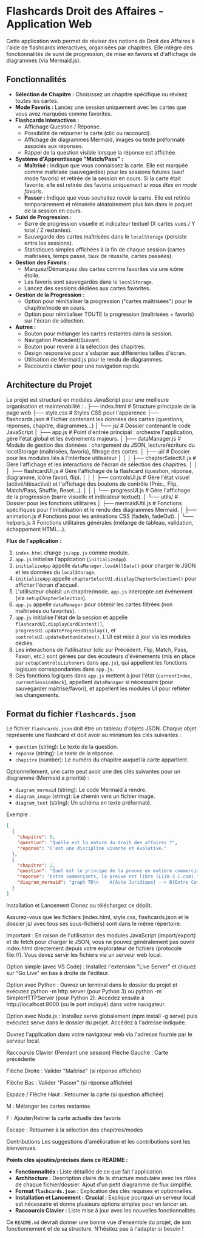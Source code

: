 # Flashcards Droit des Affaires - Application Web

Cette application web permet de réviser des notions de Droit des Affaires à l'aide de flashcards interactives, organisées par chapitres. Elle intègre des fonctionnalités de suivi de progression, de mise en favoris et d'affichage de diagrammes (via Mermaid.js).

## Fonctionnalités

*   **Sélection de Chapitre :** Choisissez un chapitre spécifique ou révisez toutes les cartes.
*   **Mode Favoris :** Lancez une session uniquement avec les cartes que vous avez marquées comme favorites.
*   **Flashcards Interactives :**
    *   Affichage Question / Réponse.
    *   Possibilité de retourner la carte (clic ou raccourci).
    *   Affichage de diagrammes Mermaid, images ou texte préformaté associés aux réponses.
    *   Rappel de la question visible lorsque la réponse est affichée.
*   **Système d'Apprentissage "Match/Pass" :**
    *   **Maîtrisé :** Indique que vous connaissez la carte. Elle est marquée comme maîtrisée (sauvegardée) pour les sessions futures (sauf mode favoris) et retirée de la session en cours. Si la carte était favorite, elle est retirée des favoris *uniquement si vous êtes en mode favoris*.
    *   **Passer :** Indique que vous souhaitez revoir la carte. Elle est retirée temporairement et réinsérée aléatoirement plus loin dans le paquet de la session en cours.
*   **Suivi de Progression :**
    *   Barre de progression visuelle et indicateur textuel (X cartes vues / Y total / Z restantes).
    *   Sauvegarde des cartes maîtrisées dans le `localStorage` (persiste entre les sessions).
    *   Statistiques simples affichées à la fin de chaque session (cartes maîtrisées, temps passé, taux de réussite, cartes passées).
*   **Gestion des Favoris :**
    *   Marquez/Démarquez des cartes comme favorites via une icône étoile.
    *   Les favoris sont sauvegardés dans le `localStorage`.
    *   Lancez des sessions dédiées aux cartes favorites.
*   **Gestion de la Progression :**
    *   Option pour réinitialiser la progression ("cartes maîtrisées") pour le chapitre/mode en cours.
    *   Option pour réinitialiser TOUTE la progression (maîtrisées + favoris) sur l'écran de sélection.
*   **Autres :**
    *   Bouton pour mélanger les cartes restantes dans la session.
    *   Navigation Précédent/Suivant.
    *   Bouton pour revenir à la sélection des chapitres.
    *   Design responsive pour s'adapter aux différentes tailles d'écran.
    *   Utilisation de Mermaid.js pour le rendu de diagrammes.
    *   Raccourcis clavier pour une navigation rapide.

## Architecture du Projet

Le projet est structuré en modules JavaScript pour une meilleure organisation et maintenabilité :
.
├── index.html # Structure principale de la page web
├── style.css # Styles CSS pour l'apparence
├── flashcards.json # Fichier contenant les données des cartes (questions, réponses, chapitre, diagrammes...)
│
└── js/ # Dossier contenant le code JavaScript
│
├── app.js # Point d'entrée principal : orchestre l'application, gère l'état global et les événements majeurs.
│
├── dataManager.js # Module de gestion des données : chargement du JSON, lecture/écriture du localStorage (maîtrisées, favoris), filtrage des cartes.
│
├── ui/ # Dossier pour les modules liés à l'interface utilisateur
│ │
│ ├── chapterSelectUI.js # Gère l'affichage et les interactions de l'écran de sélection des chapitres.
│ │
│ ├── flashcardUI.js # Gère l'affichage de la flashcard (question, réponse, diagramme, icône favori, flip).
│ │
│ ├── controlsUI.js # Gère l'état visuel (activé/désactivé) et l'affichage des boutons de contrôle (Préc., Flip, Match/Pass, Shuffle, Reset...).
│ │
│ └── progressUI.js # Gère l'affichage de la progression (barre visuelle et indicateur textuel).
│
└── utils/ # Dossier pour les fonctions utilitaires
│
├── mermaidUtil.js # Fonctions spécifiques pour l'initialisation et le rendu des diagrammes Mermaid.
│
├── animation.js # Fonctions pour les animations CSS (fadeIn, fadeOut).
│
└── helpers.js # Fonctions utilitaires générales (mélange de tableau, validation, échappement HTML...).

**Flux de l'application :**

1.  `index.html` charge `js/app.js` comme module.
2.  `app.js` initialise l'application (`initializeApp`).
3.  `initializeApp` appelle `dataManager.loadAllData()` pour charger le JSON et les données du `localStorage`.
4.  `initializeApp` appelle `chapterSelectUI.displayChapterSelection()` pour afficher l'écran d'accueil.
5.  L'utilisateur choisit un chapitre/mode. `app.js` intercepte cet événement (via `setupChapterSelection`).
6.  `app.js` appelle `dataManager` pour obtenir les cartes filtrées (non maîtrisées ou favorites).
7.  `app.js` initialise l'état de la session et appelle `flashcardUI.displayCardContent()`, `progressUI.updateProgressDisplay()`, et `controlsUI.updateButtonStates()`. L'UI est mise à jour via les modules dédiés.
8.  Les interactions de l'utilisateur (clic sur Précédent, Flip, Match, Pass, Favori, etc.) sont gérées par des écouteurs d'événements (mis en place par `setupControlsListeners` dans `app.js`), qui appellent les fonctions logiques correspondantes dans `app.js`.
9.  Ces fonctions logiques dans `app.js` mettent à jour l'état (`currentIndex`, `currentSessionDeck`), appellent `dataManager` si nécessaire (pour sauvegarder maîtrise/favori), et appellent les modules UI pour refléter les changements.

## Format du fichier `flashcards.json`

Le fichier `flashcards.json` doit être un tableau d'objets JSON. Chaque objet représente une flashcard et doit avoir au minimum les clés suivantes :

*   `question` (string): Le texte de la question.
*   `reponse` (string): Le texte de la réponse.
*   `chapitre` (number): Le numéro du chapitre auquel la carte appartient.

Optionnellement, une carte peut avoir une des clés suivantes pour un diagramme (Mermaid a priorité) :

*   `diagram_mermaid` (string): Le code Mermaid à rendre.
*   `diagram_image` (string): Le chemin vers un fichier image.
*   `diagram_text` (string): Un schéma en texte préformaté.

Exemple :
```json
[
  {
    "chapitre": 0,
    "question": "Quelle est la nature du droit des affaires ?",
    "reponse": "C'est une discipline vivante et évolutive."
  },
  {
    "chapitre": 2,
    "question": "Quel est le principe de la preuve en matière commerciale ?",
    "reponse": "Entre commerçants, la preuve est libre (L110-3 C.com).",
    "diagram_mermaid": "graph TD\n    A{Acte Juridique} --> B{Entre Commerçants?};\n    B -- Oui --> C[Preuve Libre L110-3];\n    B -- Non (Acte Mixte) --> D{Qui prouve?};\n    D -- Commerçant prouve<br/>contre Non-Commerçant --> E[Règles Civiles<br/>(Écrit sup. 1500 Euros)];\n    D -- Non-Commerçant prouve<br/>contre Commerçant --> C;\n    C -- Moyens --> F[Tous moyens<br/>Écrit - Témoignage<br/>Comptabilité etc];\n    E -- Exceptions --> G[Commencement preuve par écrit<br/>Impossibilité morale/matérielle];"
  }
]
```

Installation et Lancement
Clonez ou téléchargez ce dépôt.

Assurez-vous que les fichiers (index.html, style.css, flashcards.json et le dossier js/ avec tous ses sous-fichiers) sont dans le même répertoire.

Important : En raison de l'utilisation des modules JavaScript (import/export) et de fetch pour charger le JSON, vous ne pouvez généralement pas ouvrir index.html directement depuis votre explorateur de fichiers (protocole file://). Vous devez servir les fichiers via un serveur web local.

Option simple (avec VS Code) : Installez l'extension "Live Server" et cliquez sur "Go Live" en bas à droite de l'éditeur.

Option avec Python : Ouvrez un terminal dans le dossier du projet et exécutez python -m http.server (pour Python 3) ou python -m SimpleHTTPServer (pour Python 2). Accédez ensuite à http://localhost:8000 (ou le port indiqué) dans votre navigateur.

Option avec Node.js : Installez serve globalement (npm install -g serve) puis exécutez serve dans le dossier du projet. Accédez à l'adresse indiquée.

Ouvrez l'application dans votre navigateur web via l'adresse fournie par le serveur local.

Raccourcis Clavier (Pendant une session)
Flèche Gauche : Carte précédente

Flèche Droite : Valider "Maîtrisé" (si réponse affichée)

Flèche Bas : Valider "Passer" (si réponse affichée)

Espace / Flèche Haut : Retourner la carte (si question affichée)

M : Mélanger les cartes restantes

F : Ajouter/Retirer la carte actuelle des favoris

Escape : Retourner à la sélection des chapitres/modes

Contributions
Les suggestions d'amélioration et les contributions sont les bienvenues.

**Points clés ajoutés/précisés dans ce README :**

*   **Fonctionnalités :** Liste détaillée de ce que fait l'application.
*   **Architecture :** Description claire de la structure modulaire avec les rôles de chaque fichier/dossier. Ajout d'un petit diagramme de flux simplifié.
*   **Format `flashcards.json` :** Explication des clés requises et optionnelles.
*   **Installation et Lancement :** **Crucial :** Explique pourquoi un serveur local est nécessaire et donne plusieurs options simples pour en lancer un.
*   **Raccourcis Clavier :** Liste mise à jour avec les nouvelles fonctionnalités.

Ce `README.md` devrait donner une bonne vue d'ensemble du projet, de son fonctionnement et de sa structure. N'hésitez pas à l'adapter si besoin !